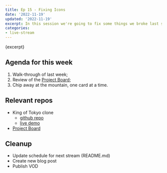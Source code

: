 ```yaml
---
title: Ep 15 - Fixing Icons
date: '2022-11-19'
updated: '2022-11-19'
excerpt: In this session we're going to fix some things we broke last session.
categories: 
- live-stream
---
```

{excerpt}

## Agenda for this week
1. Walk-through of last week;
2. Review of the [Project Board](https://github.com/orgs/browsertherapy/projects/4/);
3. Chip away at the mountain, one card at a time.

## Relevant repos
- King of Tokyo clone
    - [github repo](https://github.com/browsertherapy/king-of-tokyo-clone/)
    - [live demo](https://browsertherapy.github.io/king-of-tokyo-clone/)
- [Project Board](https://github.com/orgs/browsertherapy/projects/4/)

## Cleanup
- Update schedule for next stream (README.md)
- Create new blog post
- Publish VOD